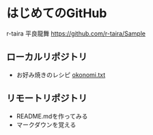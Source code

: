 # はじめてのGitHub
r-taira 平良龍舞
https://github.com/r-taira/Sample

## ローカルリポジトリ
* お好み焼きのレシピ
    [okonomi.txt](okonomi.txt)

## リモートリポジトリ
* README.mdを作ってみる
* マークダウンを覚える